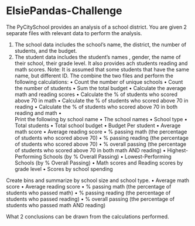 # ElsiePandas-Challenge
The PyCitySchool provides an analysis of a school district.
You are given 2 separate files with relevant data to perform the analysis.
1.	The school data includes the school’s name, the district, the number of students, and the budget.
2.	The student data includes the student’s names , gender, the name of their school, their grade level. It also provides ach students reading and math scores. Note: It is assumed that some students that have the same name, but different ID.
The combine the two files and perform the following calculations:
•	Count  the  number of unique schools
•	Count the number of students
•	Sum the total budget
•	Calculate the average math  and reading scores 
•	Calculate the % of students who scored above 70 in math
•	Calculate the % of students who scored above 70 in reading
•	Calculate the % of students who scored above 70 in both reading and math
•	
Print the following by school name
•	The school names
•	School type
•	Total students
•	Total school budget
•	Budget Per student
•	Average math score
•	Average reading score
•	% passing math (the percentage of students who scored above 70)
•	% passing reading (the percentage of students who scored above 70)
•	% overall passing (the percentage of students who scored above 70 in both math AND reading)
•	Highest-Performing Schools (by % Overall Passing)
•	Lowest-Performing Schools (by % Overall Passing)
•	Math scores and Reading scores by grade level
•	Scores by school spending

Create bins and summarize by school size and school type.
•	Average math score
•	Average reading score
•	% passing math (the percentage of students who passed math)
•	% passing reading (the percentage of students who passed reading)
•	% overall passing (the percentage of students who passed math AND reading)

What 2 conclusions  can be drawn from the calculations performed.
